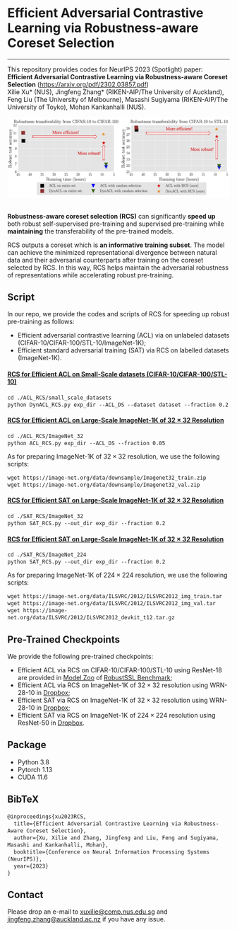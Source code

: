 # Efficient Adversarial Contrastive Learning via Robustness-aware Coreset Selection
---
This repository provides codes for NeurIPS 2023 (Spotlight) paper: **Efficient Adversarial Contrastive Learning via Robustness-aware Coreset Selection** (https://arxiv.org/pdf/2302.03857.pdf) 
<br>Xilie Xu* (NUS), Jingfeng Zhang* (RIKEN-AIP/The University of Auckland), Feng Liu (The University of Melbourne), Masashi Sugiyama (RIKEN-AIP/The University of Toyko), Mohan Kankanhalli (NUS).

<!-- In this repo, we provide the code and the script for reproducing the experiments in the main paper, including ACL/DynACL on CIFAR-10/CIFAR-100/STL10, ACL on ImageNet-1K, and standard adversarial training (SAT) on ImageNet-1K.  -->

<div align="center">
    <img src="pic/intro.jpg" />
</div>

<br>

**Robustness-aware coreset selection (RCS)** can significantly **speed up** both robust self-supervised pre-training and supervised pre-training while **maintaining** the transferability of the pre-trained models. 

RCS outputs a coreset which is **an informative training subset**. The model can achieve the minimized representational divergence between natural data and their adversarial counterparts after training on the coreset selected by RCS. In this way, RCS helps maintain the adversarial robustness of representations while accelerating robust pre-training. 


## Script

In our repo, we provide the codes and scripts of RCS for speeding up robust pre-training as follows:
- Efficient adversarial contrastive learning (ACL) via on unlabeled datasets (CIFAR-10/CIFAR-100/STL-10/ImageNet-1K);
- Efficient standard adversarial training (SAT) via RCS on labelled datasets (ImageNet-1K).

#### [RCS for Efficient ACL on Small-Scale datasets (CIFAR-10/CIFAR-100/STL-10)](./ACL_RCS/small_scale_datasets/run.sh)
```
cd ./ACL_RCS/small_scale_datasets
python DynACL_RCS.py exp_dir --ACL_DS --dataset dataset --fraction 0.2
```
#### [RCS for Efficient ACL on Large-Scale ImageNet-1K of $32 \times 32$ Resolution](./ACL_RCS/ImageNet_32/run.sh)
```
cd ./ACL_RCS/ImageNet_32
python ACL_RCS.py exp_dir --ACL_DS --fraction 0.05
```
As for preparing ImageNet-1K of $32 \times 32$ resolution, we use the following scripts:

```
wget https://image-net.org/data/downsample/Imagenet32_train.zip
wget https://image-net.org/data/downsample/Imagenet32_val.zip
```

#### [RCS for Efficient SAT on Large-Scale ImageNet-1K of $32 \times 32$ Resolution](./SAT_RCS/ImageNet_32/run.sh)
```
cd ./SAT_RCS/ImageNet_32
python SAT_RCS.py --out_dir exp_dir --fraction 0.2
```

#### [RCS for Efficient SAT on Large-Scale ImageNet-1K of $32 \times 32$ Resolution](./SAT_RCS/ImageNet_224/run.sh)
```
cd ./SAT_RCS/ImageNet_224
python SAT_RCS.py --out_dir exp_dir --fraction 0.2
```
As for preparing ImageNet-1K of $224\times 224$ resolution, we use the following scripts:
```
wget https://image-net.org/data/ILSVRC/2012/ILSVRC2012_img_train.tar
wget https://image-net.org/data/ILSVRC/2012/ILSVRC2012_img_val.tar
wget https://image-net.org/data/ILSVRC/2012/ILSVRC2012_devkit_t12.tar.gz
```

## Pre-Trained Checkpoints
We provide the following pre-trained checkpoints:
- Efficient ACL via RCS on CIFAR-10/CIFAR-100/STL-10 using ResNet-18 are provided in [Model Zoo](https://github.com/GodXuxilie/RobustSSL_Benchmark) of [RobustSSL Benchmark](https://robustssl.github.io);
- Efficient ACL via RCS on ImageNet-1K of $32 \times 32$ resolution using WRN-28-10 in [Dropbox](https://www.dropbox.com/scl/fi/5sfzkz2911qrzxhaw4ubg/ACL_RCS_WRN28_10_ImageNet1K_32.pt?rlkey=nwl4hxf844knz2j0buf5apxw4&dl=0);
- Efficient SAT via RCS on ImageNet-1K of $32 \times 32$ resolution using WRN-28-10 in [Dropbox](https://www.dropbox.com/scl/fi/qf5amzr9k3vfzwlshssqy/SAT_RCS_WRN28_10_ImageNet1K_32.tar?rlkey=tfq32bgdn3nd4c98ix2kzgjbu&dl=0);
- Efficient SAT via RCS on ImageNet-1K of $224 \times 224$ resolution using ResNet-50 in [Dropbox](https://www.dropbox.com/scl/fi/rgy0a741gws6tnz5u0bk7/SAT_RCS_ResNet50_ImageNet1K_224.tar?rlkey=prih3zf55bvxv6x7e61fqxyol&dl=0).


## Package
+ Python 3.8
+ Pytorch 1.13
+ CUDA 11.6

## BibTeX
```
@inproceedings{xu2023RCS,
  title={Efficient Adversarial Contrastive Learning via Robustness-Aware Coreset Selection},
  author={Xu, Xilie and Zhang, Jingfeng and Liu, Feng and Sugiyama, Masashi and Kankanhalli, Mohan},
  booktitle={Conference on Neural Information Processing Systems (NeurIPS)},
  year={2023}
}
```

## Contact
Please drop an e-mail to xuxilie@comp.nus.edu.sg and jingfeng.zhang@auckland.ac.nz if you have any issue.
